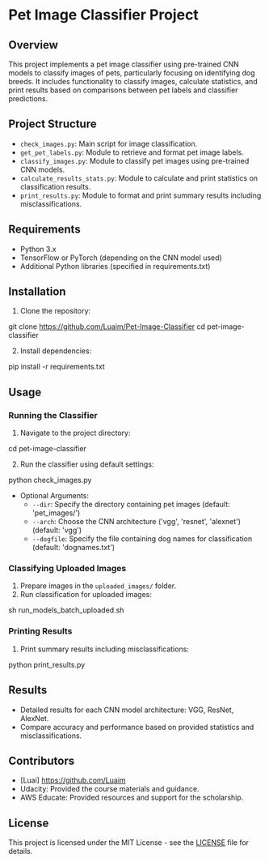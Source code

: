 # Pet Image Classifier Project

## Overview
This project implements a pet image classifier using pre-trained CNN models to classify images of pets, particularly focusing on identifying dog breeds. It includes functionality to classify images, calculate statistics, and print results based on comparisons between pet labels and classifier predictions.

## Project Structure
- `check_images.py`: Main script for image classification.
- `get_pet_labels.py`: Module to retrieve and format pet image labels.
- `classify_images.py`: Module to classify pet images using pre-trained CNN models.
- `calculate_results_stats.py`: Module to calculate and print statistics on classification results.
- `print_results.py`: Module to format and print summary results including misclassifications.

## Requirements
- Python 3.x
- TensorFlow or PyTorch (depending on the CNN model used)
- Additional Python libraries (specified in requirements.txt)

## Installation
1. Clone the repository:

git clone https://github.com/Luaim/Pet-Image-Classifier
cd pet-image-classifier

2. Install dependencies:

pip install -r requirements.txt


## Usage
### Running the Classifier
1. Navigate to the project directory:

cd pet-image-classifier

2. Run the classifier using default settings:

python check_images.py

- Optional Arguments:
  - `--dir`: Specify the directory containing pet images (default: 'pet_images/')
  - `--arch`: Choose the CNN architecture ('vgg', 'resnet', 'alexnet') (default: 'vgg')
  - `--dogfile`: Specify the file containing dog names for classification (default: 'dognames.txt')

### Classifying Uploaded Images
1. Prepare images in the `uploaded_images/` folder.
2. Run classification for uploaded images:

sh run_models_batch_uploaded.sh


### Printing Results
1. Print summary results including misclassifications:


python print_results.py


## Results
- Detailed results for each CNN model architecture: VGG, ResNet, AlexNet.
- Compare accuracy and performance based on provided statistics and misclassifications.

## Contributors
- [Luai] https://github.com/Luaim
- Udacity: Provided the course materials and guidance.
- AWS Educate: Provided resources and support for the scholarship.

## License
This project is licensed under the MIT License - see the [LICENSE](LICENSE) file for details.

